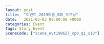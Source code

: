 ```yaml
---
layout: post
title:  "이벤트_2019여름_0화_오프닝"
date:   2021-03-03 09:00:00 +0000
categories: Event
Tags: Story Event
SceneCode: ["scene_evt190627_cp0_q1_s10"]
---
```

